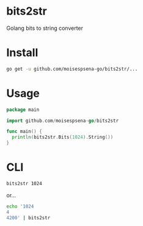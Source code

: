 # bits2str
Golang bits to string converter

# Install

```bash
go get -u github.com/moisespsena-go/bits2str/...  
```

# Usage

```go
package main

import github.com/moisespsena-go/bits2str

func main() {
  println(bits2str.Bits(1024).String())
}
```

# CLI

```bash
bits2str 1024
```

or...

```bash
echo '1024
4
4200' | bits2str
```
